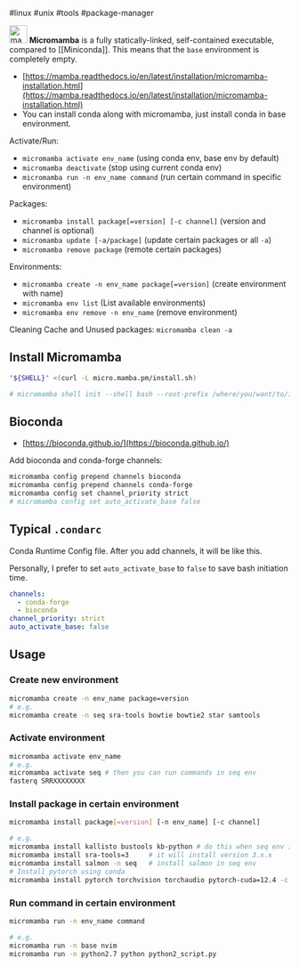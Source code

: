 #linux #unix #tools #package-manager 

<img alt="mamba logo" height=32 src="https://mamba.readthedocs.io/en/latest/_static/logo.png" /> **Micromamba** is a fully statically-linked, self-contained executable, compared to [[Miniconda]]. This means that the `base` environment is completely empty.

- [https://mamba.readthedocs.io/en/latest/installation/micromamba-installation.html](https://mamba.readthedocs.io/en/latest/installation/micromamba-installation.html)
- You can install conda along with micromamba, just install conda in base environment.

Activate/Run:

- `micromamba activate env_name` (using conda env, base env by default)
- `micromamba deactivate` (stop using current conda env)
- `micromamba run -n env_name command` (run certain command in specific environment)

Packages:

- `micromamba install package[=version] [-c channel]` (version and channel is optional)
- `micromamba update [-a/package]` (update certain packages or all `-a`)
- `micromamba remove package` (remote certain packages)

Environments:

- `micromamba create -n env_name package[=version]` (create environment with name)
- `micromamba env list` (List available environments)
- `micromamba env remove -n env_name` (remove environment)

Cleaning Cache and Unused packages: `micromamba clean -a`

## Install Micromamba

```bash
"${SHELL}" <(curl -L micro.mamba.pm/install.sh)

# micromamba shell init --shell bash --root-prefix /where/you/want/to/install
```

## Bioconda

- [https://bioconda.github.io/](https://bioconda.github.io/)

Add bioconda and conda-forge channels:

```bash
micromamba config prepend channels bioconda
micromamba config prepend channels conda-forge
micromamba config set channel_priority strict
# micromamba config set auto_activate_base false
```

## Typical `.condarc`

Conda Runtime Config file. After you add channels, it will be like this.

Personally, I prefer to set `auto_activate_base` to `false` to save bash initiation time.

```yaml
channels:
  - conda-forge
  - bioconda
channel_priority: strict
auto_activate_base: false
```

## Usage

### Create new environment

```bash
micromamba create -n env_name package=version
# e.g.
micromamba create -n seq sra-tools bowtie bowtie2 star samtools
```

### Activate environment

```bash
micromamba activate env_name
# e.g.
micromamba activate seq # then you can run commands in seq env
fasterq SRRXXXXXXXX
```

### Install package in certain environment

```bash
micromamba install package[=version] [-n env_name] [-c channel]

# e.g.
micromamba install kallisto bustools kb-python # do this when seq env is activated
micromamba install sra-tools=3     # it will install version 3.x.x
micromamba install salmon -n seq   # install salmon in seq env
# Install pytorch using conda
micromamba install pytorch torchvision torchaudio pytorch-cuda=12.4 -c pytorch -c nvidia
```

### Run command in certain environment

```bash
micromamba run -n env_name command

# e.g.
micromamba run -n base nvim
micromamba run -n python2.7 python python2_script.py
```